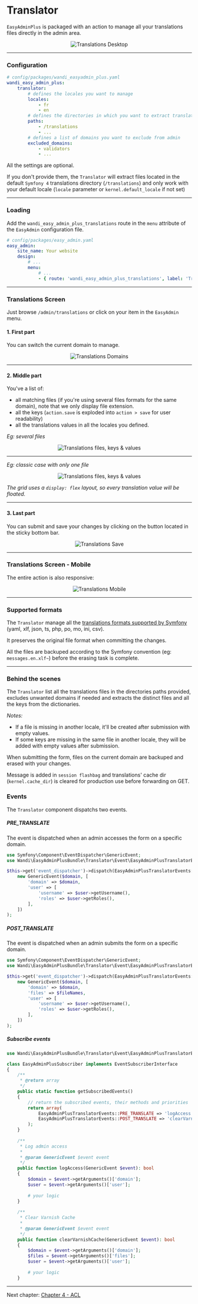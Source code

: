 # Translator

`EasyAdminPlus` is packaged with an action to manage all your translations files directly in the admin area.

<p align="center">
    <img src="images/translations-desktop.png" align="center" alt="Translations Desktop" />
</p>

-------

### Configuration

```yaml
# config/packages/wandi_easyadmin_plus.yaml
wandi_easy_admin_plus:
    translator:
        # defines the locales you want to manage
        locales:
            - fr
            - en
        # defines the directories in which you want to extract translations files
        paths:
            - /translations
            - ...
        # defines a list of domains you want to exclude from admin
        excluded_domains:
            - validators
            - ...
```

All the settings are optional.

If you don't provide them, the `Translator` will extract files located in the default `Symfony 4` translations directory (`/translations`) and only work with your default locale (`locale` parameter or `kernel.default_locale` if not set)

-------

### Loading

Add the `wandi_easy_admin_plus_translations` route in the `menu` attribute of the `EasyAdmin` configuration file.

```yaml
# config/packages/easy_admin.yaml
easy_admin:
    site_name: Your website
    design:
        # ...
        menu:
            # ...
            - { route: 'wandi_easy_admin_plus_translations', label: 'Translations', icon: 'globe' }
```

-------

### Translations Screen

Just browse `/admin/translations` or click on your item in the `EasyAdmin` menu.

#### 1. First part

You can switch the current domain to manage.

<p align="center">
    <img src="images/translations-desktop-domains.png" align="center" alt="Translations Domains" />
</p>

-------

#### 2. Middle part

You've a list of:
* all matching files (if you're using several files formats for the same domain), note that we only display file extension.
* all the keys (`action.save` is exploded into `action > save` for user readability) 
* all the translations values in all the locales you defined.

*Eg: several files*
<p align="center">
    <img src="images/translations-desktop-translations-files.png" align="center" alt="Translations files, keys & values" />
</p>

-------

*Eg: classic case with only one file*
<p align="center">
    <img src="images/translations-desktop-translations.png" align="center" alt="Translations files, keys & values" />
</p>

*The grid uses a `display: flex` layout, so every translation value will be floated.*

-------

#### 3. Last part

You can submit and save your changes by clicking on the button located in the sticky bottom bar.

<p align="center">
    <img src="images/translations-desktop-save.png" align="center" alt="Translations Save" />
</p>

-------

### Translations Screen - Mobile

The entire action is also responsive:

<p align="center">
    <img src="images/translations-mobile.png" align="center" alt="Translations Mobile" />
</p>

-------

### Supported formats

The `Translator` manage all the [translations formats supported by Symfony](https://symfony.com/doc/current/components/translation.html#component-translator-message-catalogs) (yaml, xlf, json, ts, php, po, mo, ini, csv).
 
It preserves the original file format when committing the changes.

All the files are backuped according to the Symfony convention (eg: `messages.en.xlf~`) before the erasing task is complete.

-------

### Behind the scenes

The `Translator` list all the translations files in the directories paths provided, excludes unwanted domains if needed and extracts the distinct files and all the keys from the dictionaries.

*Notes:*
- If a file is missing in another locale, it'll be created after submission with empty values.
- If some keys are missing in the same file in another locale, they will be added with empty values after submission.

When submitting the form, files on the current domain are backuped and erased with your changes. 

Message is added  in `session flashbag` and translations' cache dir (`kernel.cache_dir`) is cleared for production use before forwarding on GET.

### Events

The `Translator` component dispatchs two events.

##### PRE_TRANSLATE

The event is dispatched when an admin accesses the form on a specific domain.

```php
use Symfony\Component\EventDispatcher\GenericEvent;
use Wandi\EasyAdminPlusBundle\Translator\Event\EasyAdminPlusTranslatorEvents;

$this->get('event_dispatcher')->dispatch(EasyAdminPlusTranslatorEvents::PRE_TRANSLATE,
    new GenericEvent($domain, [
        'domain' => $domain,
        'user' => [
            'username' => $user->getUsername(),
            'roles' => $user->getRoles(),
        ],
    ])
);
```

##### POST_TRANSLATE

The event is dispatched when an admin submits the form on a specific domain.

```php
use Symfony\Component\EventDispatcher\GenericEvent;
use Wandi\EasyAdminPlusBundle\Translator\Event\EasyAdminPlusTranslatorEvents;

$this->get('event_dispatcher')->dispatch(EasyAdminPlusTranslatorEvents::POST_TRANSLATE,
    new GenericEvent($domain, [
        'domain' => $domain,
        'files' => $fileNames,
        'user' => [
            'username' => $user->getUsername(),
            'roles' => $user->getRoles(),
        ],
    ])
);
```

##### Subscribe events

```php
use Wandi\EasyAdminPlusBundle\Translator\Event\EasyAdminPlusTranslatorEvents;

class EasyAdminPlusSubscriber implements EventSubscriberInterface
{
    /**
     * @return array
     */
    public static function getSubscribedEvents()
    {
        // return the subscribed events, their methods and priorities
        return array(
            EasyAdminPlusTranslatorEvents::PRE_TRANSLATE => 'logAccess',
            EasyAdminPlusTranslatorEvents::POST_TRANSLATE => 'clearVarnishCache',
        );
    }
    
    /**
     * Log admin access
     *
     * @param GenericEvent $event event
     */
    public function logAccess(GenericEvent $event): bool
    {
        $domain = $event->getArguments()['domain'];
        $user = $event->getArguments()['user'];
        
        # your logic
    }
    
    /**
     * Clear Varnish Cache
     *
     * @param GenericEvent $event event
     */
    public function clearVarnishCache(GenericEvent $event): bool
    {
        $domain = $event->getArguments()['domain'];
        $files = $event->getArguments()['files'];
        $user = $event->getArguments()['user'];
        
        # your logic
    }
```

----------

Next chapter: [Chapter 4 - ACL](chapter-4.md)